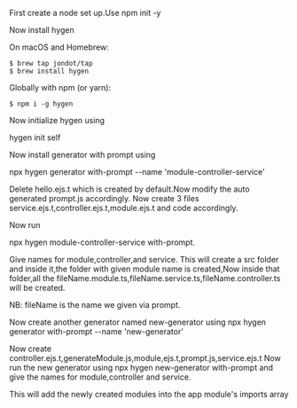 First create  a node set up.Use npm init -y

Now install hygen

  On macOS and Homebrew:
  
    $ brew tap jondot/tap
    $ brew install hygen

  Globally with npm (or yarn):
  
    $ npm i -g hygen
    
Now initialize hygen using 

hygen init self

Now install generator with prompt using

npx hygen generator with-prompt --name 'module-controller-service'


Delete hello.ejs.t which is created by default.Now modify the auto generated prompt.js accordingly.
Now create 3 files service.ejs.t,controller.ejs.t,module.ejs.t and code accordingly.

Now run 

npx hygen module-controller-service with-prompt.

Give names for module,controller,and service.
This will create a src folder and inside it,the folder with given module name is created,Now inside that folder,all the fileName.module.ts,fileName.service.ts,fileName.controller.ts will be created.

NB: fileName is the name we given via prompt.


Now create another generator named new-generator using
npx hygen generator with-prompt --name 'new-generator'

Now create controller.ejs.t,generateModule.js,module,ejs.t,prompt.js,service.ejs.t 
Now run the new generator using
npx hygen new-generator with-prompt and give the names for module,controller and service.

This will add the newly created modules into the app module's imports array
